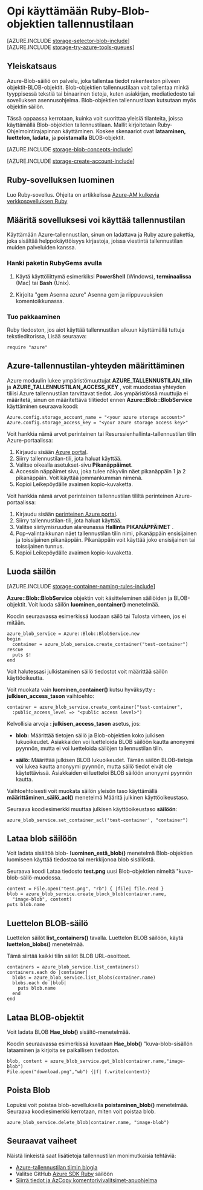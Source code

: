<properties
    pageTitle="Opi käyttämään Blob-säiliö (objektin tallennus) Ruby | Microsoft Azure"
    description="Tallentaa erimuotoisia tietoja pilveen Azure-Blob-säiliö (objektin tallennus) kanssa."
    services="storage"
    documentationCenter="ruby"
    authors="tamram"
    manager="carmonm"
    editor="tysonn"/>

<tags
    ms.service="storage"
    ms.workload="storage"
    ms.tgt_pltfrm="na"
    ms.devlang="ruby"
    ms.topic="article"
    ms.date="08/11/2016"
    ms.author="tamram"/>


# <a name="how-to-use-blob-storage-from-ruby"></a>Opi käyttämään Ruby-Blob-objektien tallennustilaan

[AZURE.INCLUDE [storage-selector-blob-include](../../includes/storage-selector-blob-include.md)]
<br/>
[AZURE.INCLUDE [storage-try-azure-tools-queues](../../includes/storage-try-azure-tools-blobs.md)]

## <a name="overview"></a>Yleiskatsaus

Azure-Blob-säiliö on palvelu, joka tallentaa tiedot rakenteeton pilveen objektit-BLOB-objektit. Blob-objektien tallennustilaan voit tallentaa minkä tyyppisessä tekstiä tai binaarinen tietoja, kuten asiakirjan, mediatiedosto tai sovelluksen asennusohjelma. Blob-objektien tallennustilaan kutsutaan myös objektin säilön.

Tässä oppaassa kerrotaan, kuinka voit suorittaa yleisiä tilanteita, joissa käyttämällä Blob-objektien tallennustilaan. Mallit kirjoitetaan Ruby-Ohjelmointirajapinnan käyttäminen. Koskee skenaariot ovat **lataaminen, luettelon, ladata,** ja **poistamalla** BLOB-objektit.

[AZURE.INCLUDE [storage-blob-concepts-include](../../includes/storage-blob-concepts-include.md)]

[AZURE.INCLUDE [storage-create-account-include](../../includes/storage-create-account-include.md)]

## <a name="create-a-ruby-application"></a>Ruby-sovelluksen luominen

Luo Ruby-sovellus. Ohjeita on artikkelissa [Azure-AM kulkevia verkkosovelluksen Ruby](../virtual-machines/linux/classic/virtual-machines-linux-classic-ruby-rails-web-app.md)

## <a name="configure-your-application-to-access-storage"></a>Määritä sovelluksesi voi käyttää tallennustilan

Käyttämään Azure-tallennustilan, sinun on ladattava ja Ruby azure pakettia, joka sisältää helppokäyttöisyys kirjastoja, joissa viestintä tallennustilan muiden palveluiden kanssa.

### <a name="use-rubygems-to-obtain-the-package"></a>Hanki paketin RubyGems avulla

1. Käytä käyttöliittymä esimerkiksi **PowerShell** (Windows), **terminaalissa** (Mac) tai **Bash** (Unix).

2. Kirjoita "gem Asenna azure" Asenna gem ja riippuvuuksien komentoikkunassa.

### <a name="import-the-package"></a>Tuo pakkaaminen

Ruby tiedoston, jos aiot käyttää tallennustilan alkuun käyttämällä tuttuja tekstieditorissa, Lisää seuraava:

    require "azure"

## <a name="setup-an-azure-storage-connection"></a>Azure-tallennustilan-yhteyden määrittäminen

Azure moduulin lukee ympäristömuuttujat **AZURE\_TALLENNUSTILAN\_tilin** ja **AZURE\_TALLENNUSTILAN\_ACCESS_KEY** , voit muodostaa yhteyden tiliisi Azure tallennustilan tarvittavat tiedot. Jos ympäristössä muuttujia ei määritetä, sinun on määritettävä tilitiedot ennen **Azure::Blob::BlobService** käyttäminen seuraava koodi:

    Azure.config.storage_account_name = "<your azure storage account>"
    Azure.config.storage_access_key = "<your azure storage access key>"


Voit hankkia nämä arvot perinteinen tai Resurssienhallinta-tallennustilan tilin Azure-portaalissa:

1. Kirjaudu sisään [Azure portal](https://portal.azure.com).
2. Siirry tallennustilan-tili, jota haluat käyttää.
3. Valitse oikealla asetukset-sivu **Pikanäppäimet**.
4. Accessin näppäimet sivu, joka tulee näkyviin näet pikanäppäin 1 ja 2 pikanäppäin. Voit käyttää jommankumman nimenä. 
5. Kopioi Leikepöydälle avaimen kopio-kuvaketta. 

Voit hankkia nämä arvot perinteinen tallennustilan tililtä perinteinen Azure-portaalissa:

1. Kirjaudu sisään [perinteinen Azure portal](https://manage.windowsazure.com).
2. Siirry tallennustilan-tili, jota haluat käyttää.
3. Valitse siirtymisruudun alareunassa **Hallinta PIKANÄPPÄIMET** .
4. Pop-valintaikkunan näet tallennustilan tilin nimi, pikanäppäin ensisijainen ja toissijainen pikanäppäin. Pikanäppäin voit käyttää joko ensisijainen tai toissijainen tunnus. 
5. Kopioi Leikepöydälle avaimen kopio-kuvaketta.

## <a name="create-a-container"></a>Luoda säilön

[AZURE.INCLUDE [storage-container-naming-rules-include](../../includes/storage-container-naming-rules-include.md)]

**Azure::Blob::BlobService** objektin voit käsitteleminen säiliöiden ja BLOB-objektit. Voit luoda säilön **luominen\_container()** menetelmää.

Koodin seuraavassa esimerkissä luodaan säilö tai Tulosta virheen, jos ei mitään.

    azure_blob_service = Azure::Blob::BlobService.new
    begin
      container = azure_blob_service.create_container("test-container")
    rescue
      puts $!
    end

Voit halutessasi julkistaminen säilö tiedostot voit määrittää säilön käyttöoikeutta.

Voit muokata vain <strong>luominen\_container()</strong> kutsu hyväksytty **: julkisen\_access\_tason** vaihtoehto:

    container = azure_blob_service.create_container("test-container",
      :public_access_level => "<public access level>")


Kelvollisia arvoja **: julkisen\_access\_tason** asetus, jos:

* **blob:** Määrittää tietojen säilö ja Blob-objektien koko julkisen lukuoikeudet. Asiakkaiden voi luetteloida BLOB säilöön kautta anonyymi pyynnön, mutta ei voi luetteloida säilöjen tallennustilan tilin.

* **säilö:** Määrittää julkisen BLOB lukuoikeudet. Tämän säilön BLOB-tietoja voi lukea kautta anonyymi pyynnön, mutta säilö tiedot eivät ole käytettävissä. Asiakkaiden ei luetteloi BLOB säilöön anonyymi pyynnön kautta.

Vaihtoehtoisesti voit muokata säilön yleisön taso käyttämällä **määrittäminen\_säilö\_acl()** menetelmä Määritä julkinen käyttöoikeustaso.

Seuraava koodiesimerkki muuttaa julkisen käyttöoikeustaso **säilöön**:

    azure_blob_service.set_container_acl('test-container', "container")

## <a name="upload-a-blob-into-a-container"></a>Lataa blob säilöön

Voit ladata sisältöä blob- **luominen\_estä\_blob()** menetelmä Blob-objektien luomiseen käyttää tiedostoa tai merkkijonoa blob sisällöstä.

Seuraava koodi Lataa tiedosto **test.png** uusi Blob-objektien nimeltä "kuva-blob-säilö-muodossa.

    content = File.open("test.png", "rb") { |file| file.read }
    blob = azure_blob_service.create_block_blob(container.name,
      "image-blob", content)
    puts blob.name

## <a name="list-the-blobs-in-a-container"></a>Luettelon BLOB-säilö

Luettelon säilöt **list_containers()** tavalla.
Luettelon BLOB säilöön, käytä **luettelon\_blobs()** menetelmää.

Tämä siirtää kaikki tilin säilöt BLOB URL-osoitteet.

    containers = azure_blob_service.list_containers()
    containers.each do |container|
      blobs = azure_blob_service.list_blobs(container.name)
      blobs.each do |blob|
        puts blob.name
      end
    end

## <a name="download-blobs"></a>Lataa BLOB-objektit

Voit ladata BLOB **Hae\_blob()** sisältö-menetelmää.

Koodin seuraavassa esimerkissä kuvataan **Hae\_blob()** "kuva-blob-sisällön lataaminen ja kirjoita se paikallisen tiedoston.

    blob, content = azure_blob_service.get_blob(container.name,"image-blob")
    File.open("download.png","wb") {|f| f.write(content)}

## <a name="delete-a-blob"></a>Poista Blob
Lopuksi voit poistaa blob-sovelluksella **poistaminen\_blob()** menetelmää. Seuraava koodiesimerkki kerrotaan, miten voit poistaa blob.

    azure_blob_service.delete_blob(container.name, "image-blob")

## <a name="next-steps"></a>Seuraavat vaiheet

Näistä linkeistä saat lisätietoja tallennustilan monimutkaisia tehtäviä:

- [Azure-tallennustilan tiimin blogia](http://blogs.msdn.com/b/windowsazurestorage/)
- Valitse GitHub [Azure SDK Ruby](https://github.com/WindowsAzure/azure-sdk-for-ruby) säilöön
- [Siirrä tiedot ja AzCopy komentorivivalitsimet-apuohjelma](storage-use-azcopy.md)
